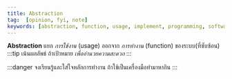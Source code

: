 ```yaml
---
title: Abstraction
tag:  [opinion, fyi, note]
keywords: [abstraction, function, usage, implement, programming, software-development, vibe-coding, llm, generative-ai]
---
```

**Abstraction** แยก _การใช้งาน_ (usage) ออกจาก _การทำงาน_ (function) ของระบบ(ที่ซับซ้อน)  
:::tip เน้นผลลัพธ์
ถ้าเป้าหมาย _เพื่ออำนวยความสะดวก_
:::

:::danger จงเรียนรู้และใส่ใจหลักการทำงาน
ถ้าใช้เป็นเครื่องมือทำมาหากิน
:::